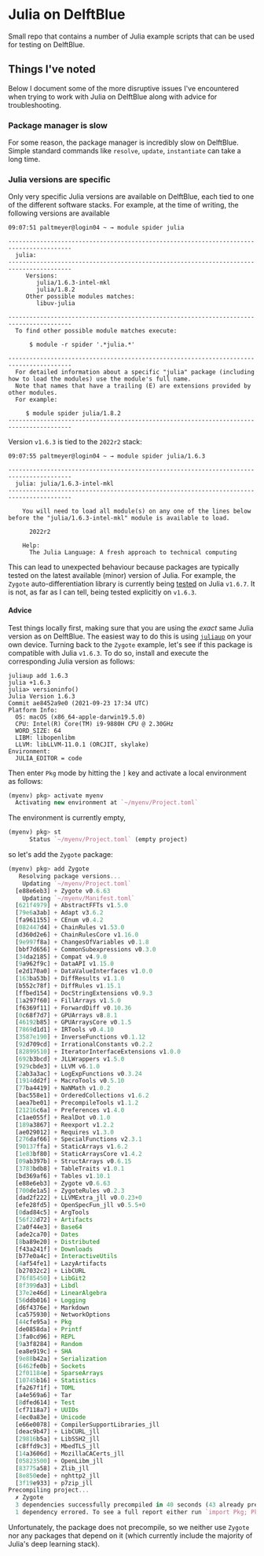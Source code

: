 # Julia on DelftBlue

Small repo that contains a number of Julia example scripts that can be used for testing on DelftBlue. 

## Things I've noted

Below I document some of the more disruptive issues I've encountered when trying to work with Julia on DelftBlue along with advice for troubleshooting.
### Package manager is slow

For some reason, the package manager is incredibly slow on DelftBlue. Simple standard commands like `resolve`, `update`, `instantiate` can take a long time. 

### Julia versions are specific

Only very specific Julia versions are available on DelftBlue, each tied to one of the different software stacks. For example, at the time of writing, the following versions are available

```
09:07:51 paltmeyer@login04 ~ → module spider julia

----------------------------------------------------------------------------------------
  julia:
----------------------------------------------------------------------------------------
     Versions:
        julia/1.6.3-intel-mkl
        julia/1.8.2
     Other possible modules matches:
        libuv-julia

----------------------------------------------------------------------------------------
  To find other possible module matches execute:

      $ module -r spider '.*julia.*'

----------------------------------------------------------------------------------------
  For detailed information about a specific "julia" package (including how to load the modules) use the module's full name.
  Note that names that have a trailing (E) are extensions provided by other modules.
  For example:

     $ module spider julia/1.8.2
----------------------------------------------------------------------------------------
```

Version `v1.6.3` is tied to the `2022r2` stack:

```
09:07:55 paltmeyer@login04 ~ → module spider julia/1.6.3

----------------------------------------------------------------------------------------
  julia: julia/1.6.3-intel-mkl
----------------------------------------------------------------------------------------

    You will need to load all module(s) on any one of the lines below before the "julia/1.6.3-intel-mkl" module is available to load.

      2022r2
 
    Help:
      The Julia Language: A fresh approach to technical computing
```

This can lead to unexpected behaviour because packages are typically tested on the latest available (minor) version of Julia. For example, the `Zygote` auto-differentiation library is currently being [tested](https://github.com/FluxML/Zygote.jl/actions/runs/5892341473/job/15981385523#step:3:10) on Julia `v1.6.7`. It is not, as far as I can tell, being tested explicitly on `v1.6.3`. 

#### Advice

Test things locally first, making sure that you are using the *exact* same Julia version as on DelftBlue. The easiest way to do this is using [`juliaup`](https://github.com/JuliaLang/juliaup) on your own device. Turning back to the `Zygote` example, let's see if this package is compatible with Julia `v1.6.3`. To do so, install and execute the corresponding Julia version as follows:

```
juliaup add 1.6.3
julia +1.6.3
julia> versioninfo()
Julia Version 1.6.3
Commit ae8452a9e0 (2021-09-23 17:34 UTC)
Platform Info:
  OS: macOS (x86_64-apple-darwin19.5.0)
  CPU: Intel(R) Core(TM) i9-9880H CPU @ 2.30GHz
  WORD_SIZE: 64
  LIBM: libopenlibm
  LLVM: libLLVM-11.0.1 (ORCJIT, skylake)
Environment:
  JULIA_EDITOR = code
```

Then enter `Pkg` mode by hitting the `]` key and activate a local environment as follows:

```julia
(myenv) pkg> activate myenv
  Activating new environment at `~/myenv/Project.toml`
```

The environment is currently empty,

```julia
(myenv) pkg> st
      Status `~/myenv/Project.toml` (empty project)
```

so let's add the `Zygote` package:

```julia
(myenv) pkg> add Zygote
   Resolving package versions...
    Updating `~/myenv/Project.toml`
  [e88e6eb3] + Zygote v0.6.63
    Updating `~/myenv/Manifest.toml`
  [621f4979] + AbstractFFTs v1.5.0
  [79e6a3ab] + Adapt v3.6.2
  [fa961155] + CEnum v0.4.2
  [082447d4] + ChainRules v1.53.0
  [d360d2e6] + ChainRulesCore v1.16.0
  [9e997f8a] + ChangesOfVariables v0.1.8
  [bbf7d656] + CommonSubexpressions v0.3.0
  [34da2185] + Compat v4.9.0
  [9a962f9c] + DataAPI v1.15.0
  [e2d170a0] + DataValueInterfaces v1.0.0
  [163ba53b] + DiffResults v1.1.0
  [b552c78f] + DiffRules v1.15.1
  [ffbed154] + DocStringExtensions v0.9.3
  [1a297f60] + FillArrays v1.5.0
  [f6369f11] + ForwardDiff v0.10.36
  [0c68f7d7] + GPUArrays v8.8.1
  [46192b85] + GPUArraysCore v0.1.5
  [7869d1d1] + IRTools v0.4.10
  [3587e190] + InverseFunctions v0.1.12
  [92d709cd] + IrrationalConstants v0.2.2
  [82899510] + IteratorInterfaceExtensions v1.0.0
  [692b3bcd] + JLLWrappers v1.5.0
  [929cbde3] + LLVM v6.1.0
  [2ab3a3ac] + LogExpFunctions v0.3.24
  [1914dd2f] + MacroTools v0.5.10
  [77ba4419] + NaNMath v1.0.2
  [bac558e1] + OrderedCollections v1.6.2
  [aea7be01] + PrecompileTools v1.1.2
  [21216c6a] + Preferences v1.4.0
  [c1ae055f] + RealDot v0.1.0
  [189a3867] + Reexport v1.2.2
  [ae029012] + Requires v1.3.0
  [276daf66] + SpecialFunctions v2.3.1
  [90137ffa] + StaticArrays v1.6.2
  [1e83bf80] + StaticArraysCore v1.4.2
  [09ab397b] + StructArrays v0.6.15
  [3783bdb8] + TableTraits v1.0.1
  [bd369af6] + Tables v1.10.1
  [e88e6eb3] + Zygote v0.6.63
  [700de1a5] + ZygoteRules v0.2.3
  [dad2f222] + LLVMExtra_jll v0.0.23+0
  [efe28fd5] + OpenSpecFun_jll v0.5.5+0
  [0dad84c5] + ArgTools
  [56f22d72] + Artifacts
  [2a0f44e3] + Base64
  [ade2ca70] + Dates
  [8ba89e20] + Distributed
  [f43a241f] + Downloads
  [b77e0a4c] + InteractiveUtils
  [4af54fe1] + LazyArtifacts
  [b27032c2] + LibCURL
  [76f85450] + LibGit2
  [8f399da3] + Libdl
  [37e2e46d] + LinearAlgebra
  [56ddb016] + Logging
  [d6f4376e] + Markdown
  [ca575930] + NetworkOptions
  [44cfe95a] + Pkg
  [de0858da] + Printf
  [3fa0cd96] + REPL
  [9a3f8284] + Random
  [ea8e919c] + SHA
  [9e88b42a] + Serialization
  [6462fe0b] + Sockets
  [2f01184e] + SparseArrays
  [10745b16] + Statistics
  [fa267f1f] + TOML
  [a4e569a6] + Tar
  [8dfed614] + Test
  [cf7118a7] + UUIDs
  [4ec0a83e] + Unicode
  [e66e0078] + CompilerSupportLibraries_jll
  [deac9b47] + LibCURL_jll
  [29816b5a] + LibSSH2_jll
  [c8ffd9c3] + MbedTLS_jll
  [14a3606d] + MozillaCACerts_jll
  [05823500] + OpenLibm_jll
  [83775a58] + Zlib_jll
  [8e850ede] + nghttp2_jll
  [3f19e933] + p7zip_jll
Precompiling project...
  ✗ Zygote
  3 dependencies successfully precompiled in 40 seconds (43 already precompiled)
  1 dependency errored. To see a full report either run `import Pkg; Pkg.precompile()` or load the package
```

Unfortunately, the package does not precompile, so we neither use `Zygote` nor any packages that depend on it (which currently include the majority of Julia's deep learning stack).





